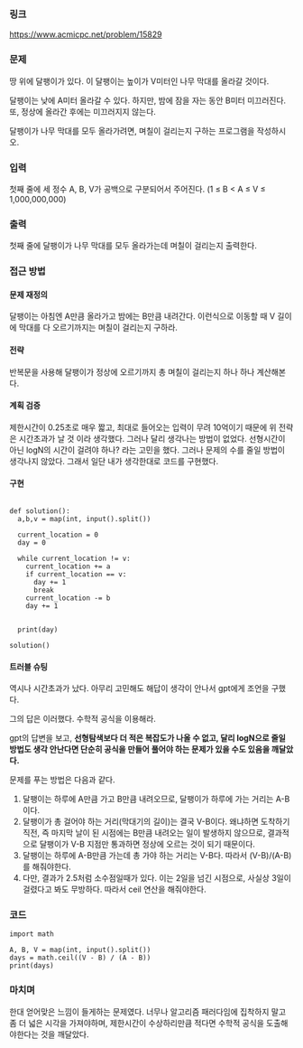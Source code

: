### 링크

https://www.acmicpc.net/problem/15829

### 문제

땅 위에 달팽이가 있다. 이 달팽이는 높이가 V미터인 나무 막대를 올라갈 것이다.

달팽이는 낮에 A미터 올라갈 수 있다. 하지만, 밤에 잠을 자는 동안 B미터 미끄러진다. 또, 정상에 올라간 후에는 미끄러지지 않는다.

달팽이가 나무 막대를 모두 올라가려면, 며칠이 걸리는지 구하는 프로그램을 작성하시오.

### 입력

첫째 줄에 세 정수 A, B, V가 공백으로 구분되어서 주어진다. (1 ≤ B < A ≤ V ≤ 1,000,000,000)

### 출력

첫째 줄에 달팽이가 나무 막대를 모두 올라가는데 며칠이 걸리는지 출력한다.

### 접근 방법

#### 문제 재정의

달팽이는 아침엔 A만큼 올라가고 밤에는 B만큼 내려간다. 이런식으로 이동할 때 V 길이에 막대를 다 오르기까지는 며칠이 걸리는지 구하라.

#### 전략

반복문을 사용해 달팽이가 정상에 오르기까지 총 며칠이 걸리는지 하나 하나 계산해본다.

#### 계획 검증

제한시간이 0.25초로 매우 짧고, 최대로 들어오는 입력이 무려 10억이기 때문에 위 전략은 시간초과가 날 것 이라 생각했다. 그러나 달리 생각나는 방법이 없었다. 선형시간이 아닌 logN의 시간이 걸려야 하나? 라는 고민을 했다. 그러나 문제의 수를 줄일 방법이 생각나지 않았다. 그래서 일단 내가 생각한대로 코드를 구현했다.

#### 구현

```

def solution():
  a,b,v = map(int, input().split())

  current_location = 0
  day = 0

  while current_location != v:
    current_location += a
    if current_location == v:
      day += 1
      break
    current_location -= b
    day += 1


  print(day)

solution()

```

#### 트러블 슈팅

역시나 시간초과가 났다. 아무리 고민해도 해답이 생각이 안나서 gpt에게 조언을 구했다.

그의 답은 이러했다. 수학적 공식을 이용해라.

gpt의 답변을 보고, **선형탐색보다 더 적은 복잡도가 나올 수 없고, 달리 logN으로 줄일 방법도 생각 안난다면 단순히 공식을 만들어 풀어야 하는 문제가 있을 수도 있음을 깨달았다.**

문제를 푸는 방법은 다음과 같다.

1. 달팽이는 하루에 A만큼 가고 B만큼 내려오므로, 달팽이가 하루에 가는 거리는 A-B이다.
2. 달팽이가 총 걸어야 하는 거리(막대기의 길이)는 결국 V-B이다. 왜냐하면 도착하기 직전, 즉 마지막 날이 된 시점에는 B만큼 내려오는 일이 발생하지 않으므로, 결과적으로 달팽이가 V-B 지점만 통과하면 정상에 오르는 것이 되기 때문이다.
3. 달팽이는 하루에 A-B만큼 가는데 총 가야 하는 거리는 V-B다. 따라서 (V-B)/(A-B)를 해줘야한다.
4. 다만, 결과가 2.5처럼 소수점일때가 있다. 이는 2일을 넘긴 시점으로, 사실상 3일이 걸렸다고 봐도 무방하다. 따라서 ceil 연산을 해줘야한다.

### 코드

```
import math

A, B, V = map(int, input().split())
days = math.ceil((V - B) / (A - B))
print(days)

```

### 마치며

한대 얻어맞은 느낌이 들게하는 문제였다. 너무나 알고리즘 패러다임에 집착하지 말고 좀 더 넓은 시각을 가져야하며, 제한시간이 수상하리만큼 적다면 수학적 공식을 도출해야한다는 것을 깨달았다.
